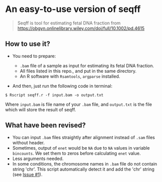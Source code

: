 # An easy-to-use version of seqff

> Seqff is tool for estimating fetal DNA fraction from https://obgyn.onlinelibrary.wiley.com/doi/full/10.1002/pd.4615

## How to use it?

+ You need to prepare:
	+ `.bam` file of a sample as input for estimating its fetal DNA fraction.
	+ All files listed in this repo., and put in the same directory.
	+ An R software with `Rsamtools`, `argparse` installed.

+ And then, just run the following code in terminal:

```shell
$ Rscript seqff.r -f input.bam -o output.txt
```
Where `input.bam` is file name of your `.bam` file, and `output.txt` is the file which will store the result of seqff.

## What have been revised?

+ You can input `.bam` files straightly after alignment instead of `.sam` files without header.
+ Sometimes, output of `enet` would be `NA` due to `NA` values in variable `bincounts`. We set them to zeros before calculating `enet` value.
+ Less arguments needed.
+ In some conditions, the chromosome names in `.bam` file do not contain string 'chr'. This script automatically detect it and add the 'chr' string (see [Issue #1](https://github.com/Wubeizhongxinghua/easy-to-use-seqff/issues/1)).
